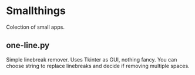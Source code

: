 # Smallthings

Colection of small apps.

## one-line.py
Simple linebreak remover. Uses Tkinter as GUI, nothing fancy. You can choose string to replace linebreaks and decide if removing multiple spaces.
